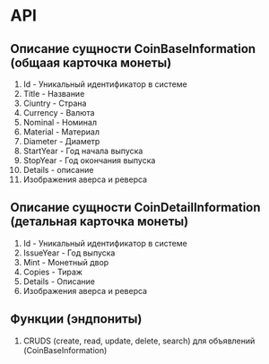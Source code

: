 # API

## Описание сущности CoinBaseInformation (общаая карточка монеты)

1. Id - Уникальный идентификатор в системе
2. Title - Название 
3. Ciuntry - Страна 
4. Currency - Валюта 
5. Nominal - Номинал 
6. Material - Материал 
7. Diameter - Диаметр 
8. StartYear - Год начала выпуска 
9. StopYear - Год окончания выпуска 
10. Details - описание 
11. Изображения аверса и реверса

## Описание сущности CoinDetailInformation (детальная карточка монеты)

1. Id - Уникальный идентификатор в системе
2. IssueYear - Год выпуска 
3. Mint - Монетный двор 
4. Copies - Тираж 
5. Details - Описание 
6. Изображения аверса и реверса

## Функции (эндпониты)

1. CRUDS (create, read, update, delete, search) для объявлений (CoinBaseInformation)

